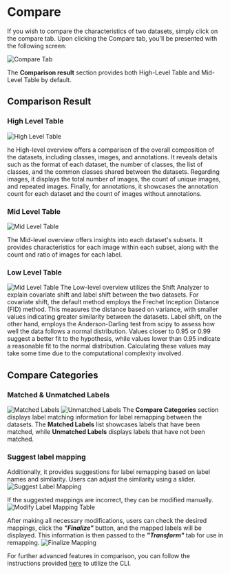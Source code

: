 # Compare

If you wish to compare the characteristics of two datasets, simply click on the compare tab. Upon clicking the Compare tab, you'll be presented with the following screen:

![Compare Tab](../../../../images/gui/multiple/compare_tab.png)

The **Comparison result** section provides both High-Level Table and Mid-Level Table by default.

## Comparison Result
### High Level Table
![High Level Table](../../../../images/gui/multiple/compare_high_level_table.png)

he High-level overview offers a comparison of the overall composition of the datasets, including classes, images, and annotations. It reveals details such as the format of each dataset, the number of classes, the list of classes, and the common classes shared between the datasets. Regarding images, it displays the total number of images, the count of unique images, and repeated images. Finally, for annotations, it showcases the annotation count for each dataset and the count of images without annotations.

### Mid Level Table
![Mid Level Table](../../../../images/gui/multiple/compare_mid_level_table.png)

The Mid-level overview offers insights into each dataset's subsets. It provides characteristics for each image within each subset, along with the count and ratio of images for each label.

### Low Level Table
![Mid Level Table](../../../../images/gui/multiple/compare_low_level_table.png)
The Low-level overview utilizes the Shift Analyzer to explain covariate shift and label shift between the two datasets. For covariate shift, the default method employs the Frechet Inception Distance (FID) method. This measures the distance based on variance, with smaller values indicating greater similarity between the datasets. Label shift, on the other hand, employs the Anderson-Darling test from scipy to assess how well the data follows a normal distribution. Values closer to 0.95 or 0.99 suggest a better fit to the hypothesis, while values lower than 0.95 indicate a reasonable fit to the normal distribution. Calculating these values may take some time due to the computational complexity involved.

## Compare Categories
### Matched & Unmatched Labels
![Matched Labels](../../../../images/gui/multiple/compare_matched_labels.png)
![Unmatched Labels](../../../../images/gui/multiple/compare_unmatched_labels.png)
The **Compare Categories** section displays label matching information for label remapping between the datasets. The **Matched Labels** list showcases labels that have been matched, while **Unmatched Labels** displays labels that have not been matched.

### Suggest label mapping
Additionally, it provides suggestions for label remapping based on label names and similarity. Users can adjust the similarity using a slider.
![Suggest Label Mapping](../../../../images/gui/multiple/compare_suggest_label_mapping.png)

If the suggested mappings are incorrect, they can be modified manually.
![Modify Label Mapping Table](../../../../images/gui/multiple/compare_modify_table.png)

After making all necessary modifications, users can check the desired mappings, click the **_"Finalize"_** button, and the mapped labels will be displayed. This information is then passed to the **_"Transform"_** tab for use in remapping.
![Finalize Mapping](../../../../images/gui/multiple/compare_finalize_mapping.png)

For further advanced features in comparison, you can follow the instructions provided [here](../../command-reference/context_free/compare.md) to utilize the CLI.
